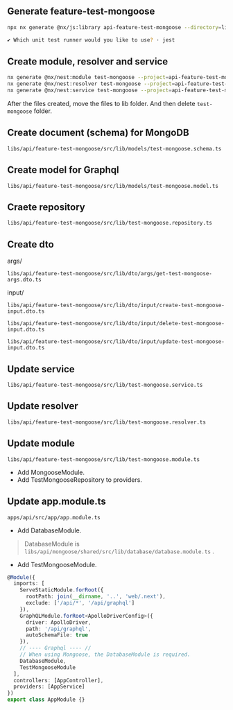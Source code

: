 ## Generate feature-test-mongoose

```bash
npx nx generate @nx/js:library api-feature-test-mongoose --directory=libs/api/feature-test-mongoose --importPath=@libs/api/feature-test-mongoose --tags=scope:api --bundler=swc

✔ Which unit test runner would you like to use? · jest
```

## Create module, resolver and service

```bash
nx generate @nx/nest:module test-mongoose --project=api-feature-test-mongoose
nx generate @nx/nest:resolver test-mongoose --project=api-feature-test-mongoose
nx generate @nx/nest:service test-mongoose --project=api-feature-test-mongoose
```

After the files created, move the files to lib folder.
And then delete `test-mongoose` folder.

## Create document (schema) for MongoDB

 `libs/api/feature-test-mongoose/src/lib/models/test-mongoose.schema.ts`

## Create model for Graphql

 `libs/api/feature-test-mongoose/src/lib/models/test-mongoose.model.ts`

## Craete repository

 `libs/api/feature-test-mongoose/src/lib/test-mongoose.repository.ts`

## Create dto

args/

 `libs/api/feature-test-mongoose/src/lib/dto/args/get-test-mongoose-args.dto.ts`

input/

 `libs/api/feature-test-mongoose/src/lib/dto/input/create-test-mongoose-input.dto.ts`

 `libs/api/feature-test-mongoose/src/lib/dto/input/delete-test-mongoose-input.dto.ts`

 `libs/api/feature-test-mongoose/src/lib/dto/input/update-test-mongoose-input.dto.ts`

## Update service

 `libs/api/feature-test-mongoose/src/lib/test-mongoose.service.ts`

## Update resolver

 `libs/api/feature-test-mongoose/src/lib/test-mongoose.resolver.ts`

## Update module

 `libs/api/feature-test-mongoose/src/lib/test-mongoose.module.ts`

* Add MongooseModule.
* Add TestMongooseRepository to providers.

## Update app.module.ts

 `apps/api/src/app/app.module.ts`

* Add DatabaseModule.

> DatabaseModule is `libs/api/mongoose/shared/src/lib/database/database.module.ts` .

* Add TestMongooseModule.

```ts
@Module({
  imports: [
    ServeStaticModule.forRoot({
      rootPath: join(__dirname, '..', 'web/.next'),
      exclude: ['/api/*', '/api/graphql']
    }),
    GraphQLModule.forRoot<ApolloDriverConfig>({
      driver: ApolloDriver,
      path: '/api/graphql',
      autoSchemaFile: true
    }),
    // ---- Graphql ---- //
    // When using Mongoose, the DatabaseModule is required.
    DatabaseModule,
    TestMongooseModule
  ],
  controllers: [AppController],
  providers: [AppService]
})
export class AppModule {}
```
